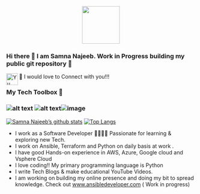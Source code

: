 <div id="header" align="center">
  <img src="https://media.giphy.com/media/M9gbBd9nbDrOTu1Mqx/giphy.gif" width="100"/>
</div>

### Hi there 👋 I am Samna Najeeb. Work in Progress building my public git repository 🔭 

🤝 I would love to Connect with you!!!  <a href="https://www.linkedin.com/in/samnanajeeb/"><img align="left" src="https://raw.githubusercontent.com/yushi1007/yushi1007/main/images/linkedin.svg" alt="Yu Shi | LinkedIn" width="31px"/></a>

### My Tech Toolbox 🧰

### ![alt text](https://upload.wikimedia.org/wikipedia/commons/0/05/Ansible_Logo.png) ![alt text](https://www.datocms-assets.com/2885/1620155113-brandhcterraformprimaryattributedcolor.svg)![image](https://user-images.githubusercontent.com/66362347/168272020-534b13fb-233b-46ee-8997-c3af06e3a142.png)


[![Samna Najeeb’s github stats](https://github-readme-stats.vercel.app/api?username=samnanajeeb)](https://github.com/samnanajeeb) [![Top Langs](https://github-readme-stats.vercel.app/api/top-langs/?username=samnanajeeb&layout=compact)](https://github.com/samnanajeeb)


- I work as a Software Developer 👩‍💻👩‍💻 Passionate for learning & exploring new Tech. 
- I work on Ansible, Terraform and Python on daily basis at work .
- I have good Hands-on experience in AWS, Azure, Google cloud and Vsphere Cloud 
- I love coding!! My primary programming language is Python
- I write Tech Blogs & make educational YouTube Videos.
- I am working on building my online presence and doing my bit to spread knowledge. Check out www.ansibledeveloper.com ( Work in progress) 


<!--
**samnanajeeb/samnanajeeb** is a ✨ _special_ ✨ repository because its `README.md` (this file) appears on your GitHub profile.

Here are some ideas to get you started:

- 🔭 I’m currently working on ...
- 🌱 I’m currently learning ...
- 👯 I’m looking to collaborate on ...
- 🤔 I’m looking for help with ...
- 💬 Ask me about ...
- 📫 How to reach me: ...
- 😄 Pronouns: ...
- ⚡ Fun fact: ...
-->
